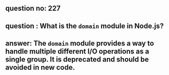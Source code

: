 
      
## question no: 227

## question : What is the `domain` module in Node.js?

## answer: The `domain` module provides a way to handle multiple different I/O operations as a single group. It is deprecated and should be avoided in new code.
      